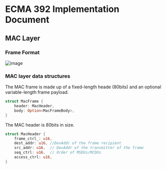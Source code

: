 # ECMA 392 Implementation Document

## MAC Layer

### Frame Format
![image](https://user-images.githubusercontent.com/3691485/185741495-a22bb397-8ff6-4a79-8caa-b33aede7ea37.png)

### MAC layer data structures

The MAC frame is made up of a fixed-length heade (80bits) and an optional variable-length frame payload. 
```rust
struct MacFrame {
    header: MacHeader,
    body: Option<MacFrameBody>,
}
```

The MAC header is 80bits in size.
```rust
struct MacHeader {
    frame_ctrl_: u16,
    dest_addr: u16, //DevAddr of the frame recipient
    src_addr: u16,  // DevAddr of the transmitter of the frame
    seq_ctrl: u16,  // Order of MSDUs/MCDUs
    access_ctrl: u16,
}
```
